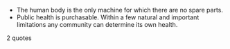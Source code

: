  - The human body is the only machine for which there are no spare parts.
 - Public health is purchasable. Within a few natural and important limitations any community can determine its own health.

2 quotes